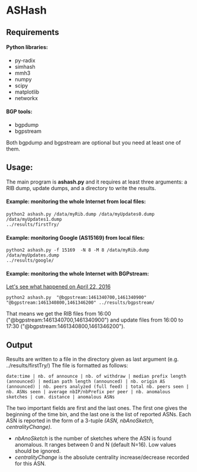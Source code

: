 # ASHash

## Requirements
#### Python libraries:
- py-radix
- simhash
- mmh3
- numpy
- scipy
- matplotlib
- networkx

#### BGP tools:
- bgpdump
- bgpstream

Both bgpdump and bgpstream are optional but you need at least one of them.

## Usage:

The main program is **ashash.py** and it requires at least three arguments: a RIB dump, update dumps, and a directory to write the results.

#### Example: monitoring the whole Internet from local files:
```
python2 ashash.py /data/myRib.dump /data/myUpdates0.dump /data/myUpdates1.dump
../results/firstTry/
```


#### Example: monitoring Google (AS15169) from local files:
```
python2 ashash.py -f 15169  -N 8 -M 8 /data/myRib.dump /data/myUpdates.dump
../results/google/
```

#### Example: monitoring the whole Internet with BGPstream:
[Let's see what happened on April 22,
2016](http://bgpmon.net/large-hijack-affects-reachability-of-high-traffic-destinations/)
```
python2 ashash.py  "@bgpstream:1461340700,1461340900" "@bgpstream:1461340800,1461346200" ../results/bgpstream/
```

That means we get the RIB files from 16:00 ("@bgpstream:1461340700,1461340900") and update files from 16:00 to 17:30 ("@bgpstream:1461340800,1461346200").


## Output
Results are written to a file in the directory given as last argument (e.g.
../results/firstTry/)
The file is formatted as follows:

``` 
date:time | nb. of announce | nb. of withdraw | median prefix length (announced) | median path length (announced) | nb. origin AS (announced) | nb. peers analyzed (full feed) | total nb. peers seen | nb. ASNs seen | average nbIP/nbPrefix per peer | nb. anomalous sketches | cum. distance | anomalous ASNs 
```
The two important fields are first and the last ones. The first one gives the
beginning of the time bin, and the last one is the list of reported ASNs. 
Each ASN is reported in the form of a 3-tuple *(ASN, nbAnoSketch, centralityChange)*.
- *nbAnoSketch* is the number of sketches where the ASN is found
anomalous. It ranges between 0 and N (default N=16). Low values should be ignored.
- *centralityChange* is the absolute centrality increase/decrease recorded for
  this ASN.

